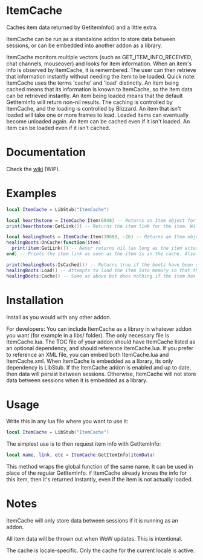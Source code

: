# ItemCache

Caches item data returned by GetItemInfo() and a little extra.

ItemCache can be run as a standalone addon to store data between sessions, or can be embedded into another addon as a library.

ItemCache monitors multiple vectors (such as GET_ITEM_INFO_RECEIVED, chat channels, mouseover) and looks for item information. When an item's info is observed by ItemCache, it is remembered. The user can then retrieve that information instantly without needing the item to be loaded.
Quick note: ItemCache uses the terms 'cache' and 'load' distinctly. An item being cached means that its information is known to ItemCache, so the item data can be retrieved instantly. An item being loaded means that the default GetItemInfo will return non-nil results. The caching is controlled by ItemCache, and the loading is controlled by Blizzard. An item that isn't loaded will take one or more frames to load. Loaded items can eventually become unloaded again. An item can be cached even if it isn't loaded. An item can be loaded even if it isn't cached.


# Documentation

Check the [wiki](https://github.com/Anonomit/ItemCache/wiki) (WIP).




# Examples

``` lua
local ItemCache = LibStub("ItemCache")

local hearthstone = ItemCache:Item(6948) -- Returns an Item object for an item with id 6948 (which is Hearthstone)
print(hearthstone:GetLink()) -- Returns the item link for the item. Will return nil if the item is not cached (hearthstone probably is!)

local healingBoots = ItemCache:Item(30680, -26) -- Returns an Item object for Glider's Boots of Healing
healingBoots:OnCache(function(item)
  print(item:GetLink()) -- Never returns nil (as long as the item actually exists)
end) -- Prints the item link as soon as the item is in the cache. Also loads the item if it is not yet cached.

print(healingBoots:IsCached()) -- Returns true if the boots have been seen before, false otherwise
healingBoots:Load() -- Attempts to load the item into memory so that the default GetItemInfo will be populated
healingBoots:Cache() -- Same as above but does nothing if the item has already been seen by ItemCache

```


# Installation

Install as you would with any other addon.

For developers:
You can include ItemCache as a library in whatever addon you want (for example in a libs/ folder). The only necessary file is ItemCache.lua. The TOC file of your addon should have ItemCache listed as an optional dependency, and should reference ItemCache.lua. If you prefer to reference an XML file, you can embed both ItemCache.lua and ItemCache.xml. When ItemCache is embedded as a library, its only dependency is LibStub. If the ItemCache addon is enabled and up to date, then data will persist between sessions. Otherwise, ItemCache will not store data between sessions when it is embedded as a library.


# Usage

Write this in any lua file where you want to use it:

``` lua
local ItemCache = LibStub("ItemCache")
```

The simplest use is to then request item info with GetItemInfo:

``` lua
local name, link, etc = ItemCache:GetItemInfo(itemData)
```

This method wraps the global function of the same name. It can be used in place of the regular GetItemInfo. if ItemCache already knows the info for this item, then it's returned instantly, even if the item is not actually loaded.


# Notes

ItemCache will only store data between sessions if it is running as an addon.

All item data will be thrown out when WoW updates. This is intentional.

The cache is locale-specific. Only the cache for the current locale is active.
